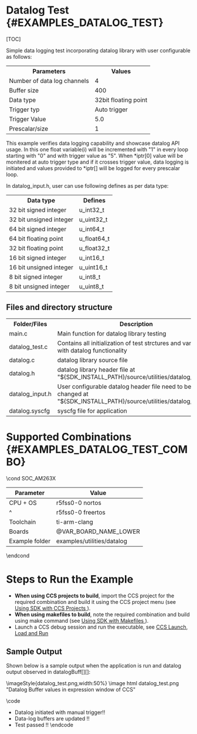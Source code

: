 #  Datalog Test {#EXAMPLES_DATALOG_TEST}

[TOC]

Simple data logging test incorporating datalog library with user configurable as follows:

<table>
<tr>
    <th>Parameters
    <th>Values
</tr>
<tr>
    <td>Number of data log channels</td>
    <td>4</td> 
</tr>
<tr>
    <td>Buffer size</td>
    <td>400</td> 
</tr>
<tr>
    <td>Data type</td>
    <td>32bit floating point</td> 
</tr>
<tr>
    <td>Trigger typ</td>
    <td>Auto trigger</td> 
</tr>
<tr>
    <td>Trigger Value</td>
    <td>5.0</td> 
</tr>
<tr>
    <td>Prescalar/size</td>
    <td>1</td> 
</tr>
</table>

This example verifies data logging capability and showcase datalog API usage. In this one float variable(i) will be incremented with "1" in every loop starting with "0" and with trigger value as "5". When *iptr[0] value will be monitered at auto trigger type and if it crosses trigger value, data logging is initiated and values provided to *iptr[] will be logged for every prescalar loop.

In datalog_input.h, user can use following defines as per data type:

<table>
<tr>
    <th>Data type
    <th>Defines
</tr>
<tr>
    <td>32 bit signed integer</td>
    <td>u_int32_t</td> 
</tr>
<tr>
    <td>32 bit unsigned integer</td>
    <td>u_uint32_t</td> 
</tr>
<tr>
    <td>64 bit signed integer</td>
    <td>u_int64_t</td> 
</tr>
<tr>
    <td>64 bit floating point</td>
    <td>u_float64_t</td> 
</tr>
<tr>
    <td>32 bit floating point</td>
    <td>u_float32_t</td> 
</tr>
<tr>
    <td>16 bit signed integer</td>
    <td>u_int16_t</td> 
</tr>
<tr>
    <td>16 bit unsigned integer</td>
    <td>u_uint16_t</td> 
</tr>
<tr>
    <td>8 bit signed integer</td>
    <td>u_int8_t</td> 
</tr>
<tr>
    <td>8 bit unsigned integer</td>
    <td>u_uint8_t</td> 
</tr>
</table>


## Files and directory structure

<table>
<tr>
    <th>Folder/Files
    <th>Description
</tr>
<tr>
    <td>main.c</td>
    <td>Main function for datalog library testing</td>
</tr>
<tr>
    <td>datalog_test.c</td>
    <td>Contains all initialization of test strctures and variables with datalog functionality</td>
</tr>
<tr>
    <td>datalog.c</td>
    <td>datalog library source file</td>
</tr>
<tr>
    <td>datalog.h</td>
    <td>datalog library header file at "${SDK_INSTALL_PATH}/source/utilities/datalog/include"</td>
</tr>
<tr>
    <td>datalog_input.h</td>
    <td>User configurable datalog header file need to be changed at "${SDK_INSTALL_PATH}/source/utilities/datalog/include"</td>
</tr>
<tr>
    <td>datalog.syscfg</td>
    <td>syscfg file for application</td>
</tr>
</table>

# Supported Combinations {#EXAMPLES_DATALOG_TEST_COMBO}

\cond SOC_AM263X

 Parameter      | Value
 ---------------|-----------
 CPU + OS       | r5fss0-0 nortos
 ^              | r5fss0-0 freertos
 Toolchain      | ti-arm-clang
 Boards         | @VAR_BOARD_NAME_LOWER
 Example folder | examples/utilities/datalog

\endcond

# Steps to Run the Example

- **When using CCS projects to build**, import the CCS project for the required combination and build it using the CCS project menu (see <a href="@VAR_MCU_SDK_DOCS_PATH/CCS_PROJECTS_PAGE.html" target="_blank"> Using SDK with CCS Projects </a>).
- **When using makefiles to build**, note the required combination and build using make command (see <a href="@VAR_MCU_SDK_DOCS_PATH/MAKEFILE_BUILD_PAGE.html" target="_blank"> Using SDK with Makefiles </a>).
- Launch a CCS debug session and run the executable, see <a href="@VAR_MCU_SDK_DOCS_PATH/CCS_LAUNCH_PAGE.html" target="_blank">  CCS Launch, Load and Run </a>

## Sample Output

Shown below is a sample output when the application is run and datalog output observed in datalogBuff[][]:

\imageStyle{datalog_test.png,width:50%}
\image html datalog_test.png "Datalog Buffer values in expression window of CCS"

\code
- Datalog initiated with manual trigger!!
- Data-log buffers are updated !!
- Test passed !!
\endcode
